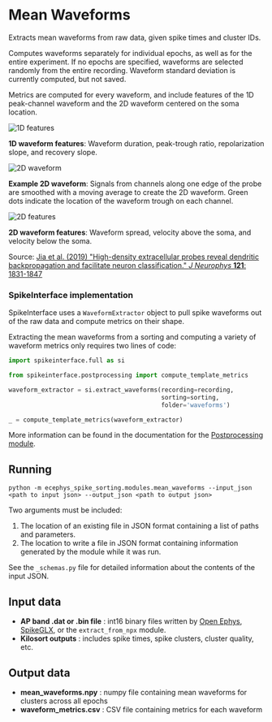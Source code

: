 # Mean Waveforms

Extracts mean waveforms from raw data, given spike times and cluster IDs.

Computes waveforms separately for individual epochs, as well as for the entire experiment. If no epochs are specified, waveforms are selected randomly from the entire recording. Waveform standard deviation is currently computed, but not saved.

Metrics are computed for every waveform, and include features of the 1D peak-channel waveform and the 2D waveform centered on the soma location.

![1D features](images/1d_waveform_features.png "1D waveform features")

**1D waveform features**: Waveform duration, peak-trough ratio, repolarization slope, and recovery slope.

![2D waveform](images/2d_waveform.png "2D waveform")

**Example 2D waveform**: Signals from channels along one edge of the probe are smoothed with a moving average to create the 2D waveform. Green dots indicate the location of the waveform trough on each channel.

![2D features](images/2d_waveform_features.png "2D waveform features")

**2D waveform features**: Waveform spread, velocity above the soma, and velocity below the soma.

Source: [Jia et al. (2019) "High-density extracellular probes reveal dendritic backpropagation and facilitate neuron classification." _J Neurophys_ **121**: 1831-1847](https://doi.org/10.1152/jn.00680.2018)

### SpikeInterface implementation

SpikeInterface uses a `WaveformExtractor` object to pull spike waveforms out of the raw data and compute metrics on their shape.

Extracting the mean waveforms from a sorting and computing a variety of waveform metrics only requires two lines of code:

```python
import spikeinterface.full as si

from spikeinterface.postprocessing import compute_template_metrics

waveform_extractor = si.extract_waveforms(recording=recording, 
                                          sorting=sorting, 
                                          folder='waveforms')

_ = compute_template_metrics(waveform_extractor)

```

More information can be found in the documentation for the [Postprocessing module](https://spikeinterface.readthedocs.io/en/latest/modules/postprocessing.html).


## Running

```
python -m ecephys_spike_sorting.modules.mean_waveforms --input_json <path to input json> --output_json <path to output json>
```
Two arguments must be included:
1. The location of an existing file in JSON format containing a list of paths and parameters.
2. The location to write a file in JSON format containing information generated by the module while it was run.

See the `_schemas.py` file for detailed information about the contents of the input JSON.

## Input data

- **AP band .dat or .bin file** : int16 binary files written by [Open Ephys](https://github.com/open-ephys/plugin-GUI), [SpikeGLX](https://github.com/billkarsh/spikeglx), or the `extract_from_npx` module.
- **Kilosort outputs** : includes spike times, spike clusters, cluster quality, etc.


## Output data

- **mean_waveforms.npy** : numpy file containing mean waveforms for clusters across all epochs
- **waveform_metrics.csv** : CSV file containing metrics for each waveform